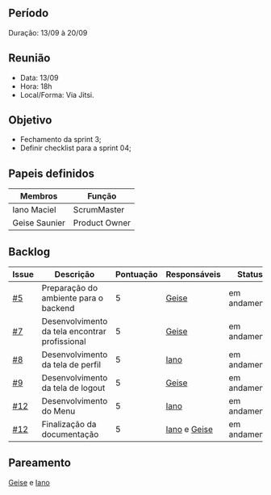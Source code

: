 ## Período
Duração: 13/09 à 20/09


## Reunião
* Data: 13/09
* Hora: 18h
* Local/Forma: Via Jitsi.


## Objetivo
* Fechamento da sprint 3;
* Definir checklist para a sprint 04;


## Papeis definidos
| Membros  |  Função  |
| ------------------- | ------------------- |
|  Iano Maciel |  ScrumMaster |
|  Geise Saunier |  Product Owner |


## Backlog
| Issue | Descrição | Pontuação | Responsáveis | Status |
| ------------------- | ------------------- | ------------------- | ------------------- | ------------------- |
|  [#5](https://github.com/GeiseSaunier/Autizando/issues/5) | Preparação do ambiente para o backend | 5 | [Geise](https://github.com/GeiseSaunier) | em andamento |
|  [#7](https://github.com/GeiseSaunier/Autizando/issues/7) | Desenvolvimento da tela encontrar profissional  | 5 | [Geise](https://github.com/GeiseSaunier) | em andamento |
|  [#8](https://github.com/GeiseSaunier/Autizando/issues/8) | Desenvolvimento da tela de perfil  | 5 | [Iano](https://github.com/IanoMaciel)  | em andamento |
|  [#9](https://github.com/GeiseSaunier/Autizando/issues/9) | Desenvolvimento da tela de logout | 5 | [Geise](https://github.com/GeiseSaunier) | em andamento |
|  [#12](https://github.com/GeiseSaunier/Autizando/issues/12) | Desenvolvimento do Menu| 5 | [Iano](https://github.com/IanoMaciel) | em andamento |
|  [#12](https://github.com/GeiseSaunier/Autizando/issues/12) | Finalização da documentação | 5 | [Iano](https://github.com/IanoMaciel) e [Geise](https://github.com/GeiseSaunier) | em andamento |


## Pareamento

[Geise](https://github.com/GeiseSaunier) e [Iano](https://github.com/IanoMaciel) 